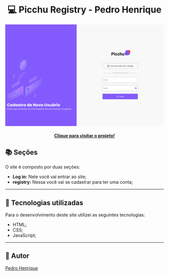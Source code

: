 <h1 align="center">
  💻 Picchu Registry - Pedro Henrique
</h1>

<img src="./.github/preview.png" alt="preview">

<h4 align="center"><a href="https://grand-rolypoly-ddcba8.netlify.app/">Clique para visitar o projeto!</a></h4>

## 📚 Seções
O site é composto por duas seções:

- **Log in:** Nele você vai entrar ao site;
- **registry:** Nessa você vai se cadastrar para ter uma conta;

---

## 💼 Tecnologias utilizadas

Para o desenvolvimento deste site utilizei as seguintes tecnologias:

- HTML;
- CSS;
- JavaScript;

---

<h2>🦄 Autor</h2>

<a href="https://www.linkedin.com/in/lpedrogg/">
  Pedro Henrique
</a>
